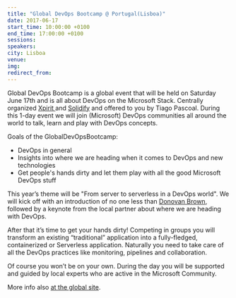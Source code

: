 ```yaml
---
title: "Global DevOps Bootcamp @ Portugal(Lisboa)"
date: 2017-06-17
start_time: 10:00:00 +0100
end_time: 17:00:00 +0100
sessions:
speakers:
city: Lisboa
venue:
img:
redirect_from:
---
```

Global DevOps Bootcamp is a global event that will be held on Saturday June 17th and is all about DevOps on the Microsoft Stack. Centrally organized <a href="https://xpirit.com" title="Xpirit" rel="noopener noreferrer nofollow">Xpirit </a> and <a href="http://www.solidify.se/" title="Solidfy" rel="noopener noreferrer nofollow">Solidify</a> and offered to you by Tiago Pascoal. During this 1-day event we will join (Microsoft) DevOps communities all around the world to talk, learn and play with DevOps concepts.

Goals of the GlobalDevOpsBootcamp:
* DevOps in general
* Insights into where we are heading when it comes to DevOps and new technologies
* Get people's hands dirty and let them play with all the good Microsoft DevOps stuff

This year’s theme will be "From server to serverless in a DevOps world".
We will kick off with an introduction of no one less than <a href="http://www.donovanbrown.com/" title="Donovan Brown" rel="noopener noreferrer nofollow">Donovan Brown</a>, followed by a keynote from the local partner about where we are heading with DevOps.

After that it’s time to get your hands dirty! Competing in groups you will transform an existing “traditional” application into a fully-fledged, containerized or Serverless application. Naturally you need to take care of all the DevOps practices like monitoring, pipelines and collaboration.

Of course you won’t be on your own. During the day you will be supported and guided by local experts who are active in the Microsoft Community.

More info also <a href="http://globaldevopsbootcamp.com/">at the global site</a>.
